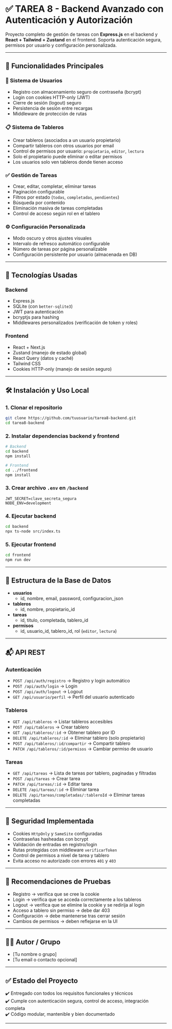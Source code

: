 # ✅ TAREA 8 - Backend Avanzado con Autenticación y Autorización

Proyecto completo de gestión de tareas con **Express.js** en el backend y **React + Tailwind + Zustand** en el frontend. Soporta autenticación segura, permisos por usuario y configuración personalizada.

---

## 🧠 Funcionalidades Principales

### 🔐 Sistema de Usuarios
- Registro con almacenamiento seguro de contraseña (bcrypt)
- Login con cookies HTTP-only (JWT)
- Cierre de sesión (logout) seguro
- Persistencia de sesión entre recargas
- Middleware de protección de rutas

### 📋 Sistema de Tableros
- Crear tableros (asociados a un usuario propietario)
- Compartir tableros con otros usuarios por email
- Control de permisos por usuario: `propietario`, `editor`, `lectura`
- Solo el propietario puede eliminar o editar permisos
- Los usuarios solo ven tableros donde tienen acceso

### ✅ Gestión de Tareas
- Crear, editar, completar, eliminar tareas
- Paginación configurable
- Filtros por estado (`todas`, `completadas`, `pendientes`)
- Búsqueda por contenido
- Eliminación masiva de tareas completadas
- Control de acceso según rol en el tablero

### ⚙️ Configuración Personalizada
- Modo oscuro y otros ajustes visuales
- Intervalo de refresco automático configurable
- Número de tareas por página personalizable
- Configuración persistente por usuario (almacenada en DB)

---

## 🔗 Tecnologías Usadas

### Backend
- Express.js
- SQLite (con `better-sqlite3`)
- JWT para autenticación
- bcryptjs para hashing
- Middlewares personalizados (verificación de token y roles)

### Frontend
- React + Next.js
- Zustand (manejo de estado global)
- React Query (datos y caché)
- Tailwind CSS
- Cookies HTTP-only (manejo de sesión seguro)

---

## 🛠️ Instalación y Uso Local

### 1. Clonar el repositorio

```bash
git clone https://github.com/tuusuario/tarea8-backend.git
cd tarea8-backend
```

### 2. Instalar dependencias backend y frontend

```bash
# Backend
cd backend
npm install

# Frontend
cd ../frontend
npm install
```

### 3. Crear archivo `.env` en `/backend`

```env
JWT_SECRET=clave_secreta_segura
NODE_ENV=development
```

### 4. Ejecutar backend

```bash
cd backend
npx ts-node src/index.ts
```

### 5. Ejecutar frontend

```bash
cd frontend
npm run dev
```

---

## 📂 Estructura de la Base de Datos

- **usuarios**
  - id, nombre, email, password, configuracion_json
- **tableros**
  - id, nombre, propietario_id
- **tareas**
  - id, titulo, completada, tablero_id
- **permisos**
  - id, usuario_id, tablero_id, rol (`editor`, `lectura`)

---

## 📬 API REST

### Autenticación
- `POST /api/auth/registro` → Registro y login automático
- `POST /api/auth/login` → Login
- `POST /api/auth/logout` → Logout
- `GET /api/usuario/perfil` → Perfil del usuario autenticado

### Tableros
- `GET /api/tableros` → Listar tableros accesibles
- `POST /api/tableros` → Crear tablero
- `GET /api/tableros/:id` → Obtener tablero por ID
- `DELETE /api/tableros/:id` → Eliminar tablero (solo propietario)
- `POST /api/tableros/:id/compartir` → Compartir tablero
- `PATCH /api/tableros/:id/permisos` → Cambiar permiso de usuario

### Tareas
- `GET /api/tareas` → Lista de tareas por tablero, paginadas y filtradas
- `POST /api/tareas` → Crear tarea
- `PATCH /api/tareas/:id` → Editar tarea
- `DELETE /api/tareas/:id` → Eliminar tarea
- `DELETE /api/tareas/completadas/:tableroId` → Eliminar tareas completadas

---

## 🔐 Seguridad Implementada

- Cookies `HttpOnly` y `SameSite` configuradas
- Contraseñas hasheadas con bcrypt
- Validación de entradas en registro/login
- Rutas protegidas con middleware `verificarToken`
- Control de permisos a nivel de tarea y tablero
- Evita acceso no autorizado con errores `401` y `403`

---

## 🧪 Recomendaciones de Pruebas

- Registro → verifica que se cree la cookie
- Login → verifica que se acceda correctamente a los tableros
- Logout → verifica que se elimine la cookie y se redirija al login
- Acceso a tablero sin permiso → debe dar 403
- Configuración → debe mantenerse tras cerrar sesión
- Cambios de permisos → deben reflejarse en la UI

---

## 👨‍💻 Autor / Grupo

- [Tu nombre o grupo]
- [Tu email o contacto opcional]

---

## ✅ Estado del Proyecto

✔️ Entregado con todos los requisitos funcionales y técnicos  
✔️ Cumple con autenticación segura, control de acceso, integración completa  
✔️ Código modular, mantenible y bien documentado

---